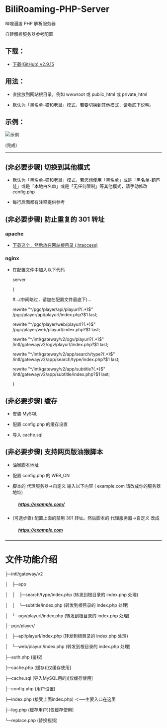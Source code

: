 # BiliRoaming-PHP-Server
哔哩漫游 PHP 解析服务器


自建解析服务器参考配置

## 下载：

* [下载(GitHub) v2.9.15](https://github.com/david082321/BiliRoaming-PHP-Server/raw/main/Server_v2.9.15.zip)


## 用法：

* 直接放到网站根目录，例如 wwwroot 或 public_html 或 private_html

* 默认为「黑名单-猫和老鼠」模式，若要切换到其他模式，请看底下说明。

## 示例：

![示例](https://i.loli.net/2021/01/10/VwJ5D1GoRBbyfmq.jpg)


(完成)

------

## (非必要步骤) 切换到其他模式

* 默认为「黑名单-猫和老鼠」模式，若您想使用「黑名单」或是「黑名单-葫芦娃」或是「本地白名单」或是「无任何限制」等其他模式，请手动修改 config.php

* 每行后面都有注释提供参考

## (非必要步骤) 防止重复的 301 转址

### apache

* [下载这个，然后放在网站根目录 (.htaccess) ](https://github.com/david082321/BiliRoaming-PHP-Server/blob/main/.htaccess)

### nginx

* 在配置文件中加入以下代码

    server

    {

    #...(中间略过，请加在配置文件最底下)...

    rewrite "^/pgc/player/api/playurl?(.*)$" /pgc/player/api/playurl/index.php?$1 last;

    rewrite "^/pgc/player/web/playurl?(.*)$" /pgc/player/web/playurl/index.php?$1 last;

    rewrite "^/intl/gateway/v2/ogv/playurl?(.*)$" /intl/gateway/v2/ogv/playurl/index.php?$1 last;

    rewrite "^/intl/gateway/v2/app/search/type?(.*)$" /intl/gateway/v2/app/search/type/index.php?$1 last;

    rewrite "^/intl/gateway/v2/app/subtitle?(.*)$" /intl/gateway/v2/app/subtitle/index.php?$1 last;

    }

## (非必要步骤) 缓存

* 安装 MySQL

* 配置 config.php 的缓存设置

* 导入 cache.sql

## (非必要步骤) 支持网页版油猴脚本

* [油猴脚本地址](https://github.com/ipcjs/bilibili-helper/blob/user.js/packages/unblock-area-limit/README.md)

* 配置 config.php 的 WEB_ON

* 脚本的 代理服务器->自定义 输入以下内容 ( example.com 请改成你的服务器地址)

##### 　　　https://example.com/

* (可选步骤) 配置上面的禁用 301 转址。然后脚本的 代理服务器->自定义 改成

##### 　　　https://example.com

--------

# 文件功能介绍

├─intl/gateway/v2

│　├─app

│　│　├─search/type/index.php (转发到根目录的 index.php 处理)

│　│　└─subtitle/index.php (转发到根目录的 index.php 处理)

│　└─ogv/playurl/index.php (转发到根目录的 index.php 处理)

├─pgc/player/

│　├─api/playurl/index.php (转发到根目录的 index.php 处理)

│　└─web/playurl/index.php (转发到根目录的 index.php 处理)

├─auth.php (鉴权)

├─cache.php (缓存)[仅缓存使用]

├─cache.sql (导入MySQL用的)[仅缓存使用]

├─config.php (用户设置)

├─index.php (接受上面index.php) ＜──主要入口在这里

├─log.php (缓存用户)[仅缓存使用]

└─replace.php (替换视频)
